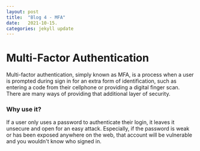 ```yaml
---
layout: post
title:  "Blog 4 - MFA"
date:   2021-10-15.
categories: jekyll update
---
```

<h1> Multi-Factor Authentication  </h1>

Multi-factor authentication, simply known as MFA, is a process when a user is prompted during sign in for an extra form of identification, such as entering a code from their cellphone or providing a digital finger scan. There are many ways of providing that additional layer of security. 

<h3> Why use it? </h3>

If a user only uses a password to authenticate their login, it leaves it unsecure and open for an easy attack. Especially, if the password is weak or has been exposed anywhere on the web, that account will be vulnerable and you wouldn't know who signed in. 